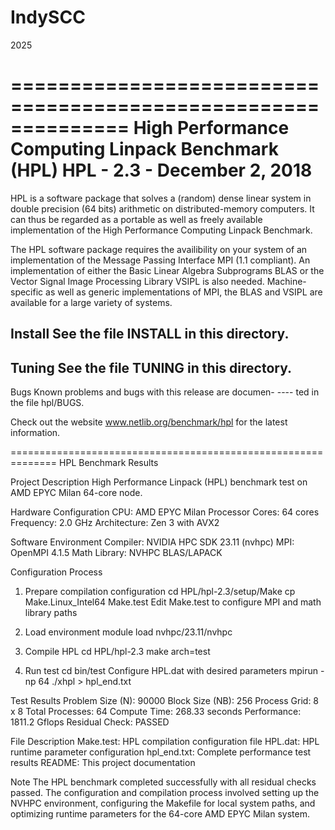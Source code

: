 # IndySCC
2025

==============================================================
 High Performance Computing Linpack Benchmark (HPL)
 HPL - 2.3 - December 2, 2018
==============================================================

 HPL is a software package that solves a (random) dense linear
 system  in   double  precision  (64   bits)   arithmetic   on 
 distributed-memory  computers.   It can thus be regarded as a
 portable as well as  freely  available implementation  of the
 High Performance Computing Linpack Benchmark.

 The  HPL  software  package requires the availibility on your
 system of an implementation of the  Message Passing Interface
 MPI  (1.1 compliant).  An  implementation of either the Basic
 Linear Algebra Subprograms  BLAS  or the  Vector Signal Image
 Processing Library VSIPL is also needed.  Machine-specific as
 well as generic implementations of MPI, the  BLAS  and  VSIPL
 are available for a large variety of systems.

 Install See the file INSTALL in this directory.
 -------

 Tuning  See the file TUNING in this directory.
 ------

 Bugs  Known  problems and bugs with this release are documen-
 ----  ted in the file hpl/BUGS.

 Check out  the website  www.netlib.org/benchmark/hpl  for the
 latest information.

==============================================================
HPL Benchmark Results

Project Description
High Performance Linpack (HPL) benchmark test on AMD EPYC Milan 64-core node.

Hardware Configuration
CPU: AMD EPYC Milan Processor
Cores: 64 cores
Frequency: 2.0 GHz
Architecture: Zen 3 with AVX2

Software Environment
Compiler: NVIDIA HPC SDK 23.11 (nvhpc)
MPI: OpenMPI 4.1.5
Math Library: NVHPC BLAS/LAPACK

Configuration Process

1. Prepare compilation configuration
cd HPL/hpl-2.3/setup/Make
cp Make.Linux_Intel64 Make.test
Edit Make.test to configure MPI and math library paths

2. Load environment
module load nvhpc/23.11/nvhpc

3. Compile HPL
cd HPL/hpl-2.3
make arch=test

4. Run test
cd bin/test
Configure HPL.dat with desired parameters
mpirun -np 64 ./xhpl > hpl_end.txt

Test Results
Problem Size (N): 90000
Block Size (NB): 256
Process Grid: 8 x 8
Total Processes: 64
Compute Time: 268.33 seconds
Performance: 1811.2 Gflops
Residual Check: PASSED

File Description
Make.test: HPL compilation configuration file
HPL.dat: HPL runtime parameter configuration
hpl_end.txt: Complete performance test results
README: This project documentation

Note
The HPL benchmark completed successfully with all residual checks passed. The configuration and compilation process involved setting up the NVHPC environment, configuring the Makefile for local system paths, and optimizing runtime parameters for the 64-core AMD EPYC Milan system.
